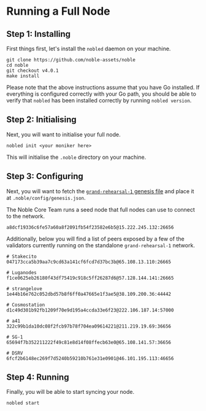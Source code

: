 # Running a Full Node

## Step 1: Installing

First things first, let's install the `nobled` daemon on your machine.

```shell
git clone https://github.com/noble-assets/noble
cd noble
git checkout v4.0.1
make install
```

Please note that the above instructions assume that you have Go installed. If everything is configured correctly with your Go path, you should be able to verify that `nobled` has been installed correctly by running `nobled version`.

## Step 2: Initialising

Next, you will want to initialise your full node.

```shell
nobled init <your moniker here>
```

This will initialise the `.noble` directory on your machine.

## Step 3: Configuring

Next, you will want to fetch the [`grand-rehearsal-1` genesis file](../genesis.json) and place it at `.noble/config/genesis.json`.

The Noble Core Team runs a seed node that full nodes can use to connect to the network.

```shell
a8dcf19336c6fe57a60a8f2091fb54f23582e6b5@15.222.245.132:26656
```

Additionally, below you will find a list of peers exposed by a few of the validators currently running on the standalone `grand-rehearsal-1` network.

```shell
# Stakecito
047173cca5b39aa7c9cd63a141cf6fcd7d37bc3b@65.108.13.110:26665

# Luganodes
f1ce0625eb26180f43df75419c918c5ff26287d6@57.128.144.141:26665

# strangelove
1e44b16e762c052dbd57b8f6ff0a47665e1f3ae5@38.109.200.36:44442

# Cosmostation
d1c49d301b92fb1209f70e9d195a4ccda33e6f23@222.106.187.14:57000

# a41
322c99b1da10dc08f2fcb97b78f704ea09614221@211.219.19.69:36656

# SG-1
65694f7b352211222f49c81e8d14f08ffecb63e0@65.108.141.57:36656

# DSRV
6fcf2b6148ec269f7d5240b59210b761e31e0901@46.101.195.113:46656
```

## Step 4: Running

Finally, you will be able to start syncing your node.

```shell
nobled start
```
